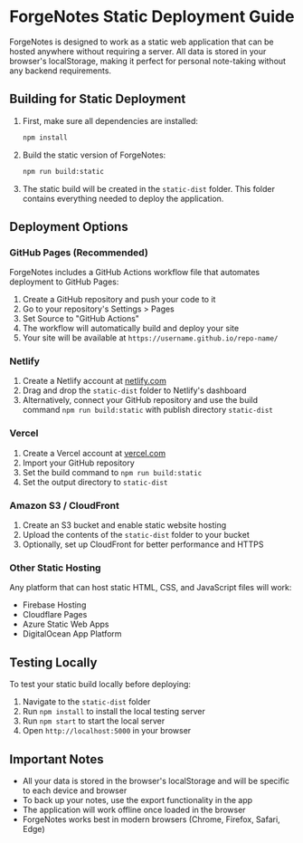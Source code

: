 # ForgeNotes Static Deployment Guide

ForgeNotes is designed to work as a static web application that can be hosted anywhere without requiring a server. All data is stored in your browser's localStorage, making it perfect for personal note-taking without any backend requirements.

## Building for Static Deployment

1. First, make sure all dependencies are installed:
   ```bash
   npm install
   ```

2. Build the static version of ForgeNotes:
   ```bash
   npm run build:static
   ```

3. The static build will be created in the `static-dist` folder. This folder contains everything needed to deploy the application.

## Deployment Options

### GitHub Pages (Recommended)

ForgeNotes includes a GitHub Actions workflow file that automates deployment to GitHub Pages:

1. Create a GitHub repository and push your code to it
2. Go to your repository's Settings > Pages
3. Set Source to "GitHub Actions"
4. The workflow will automatically build and deploy your site
5. Your site will be available at `https://username.github.io/repo-name/`

### Netlify

1. Create a Netlify account at [netlify.com](https://www.netlify.com/)
2. Drag and drop the `static-dist` folder to Netlify's dashboard
3. Alternatively, connect your GitHub repository and use the build command `npm run build:static` with publish directory `static-dist`

### Vercel

1. Create a Vercel account at [vercel.com](https://vercel.com/)
2. Import your GitHub repository
3. Set the build command to `npm run build:static`
4. Set the output directory to `static-dist`

### Amazon S3 / CloudFront

1. Create an S3 bucket and enable static website hosting
2. Upload the contents of the `static-dist` folder to your bucket
3. Optionally, set up CloudFront for better performance and HTTPS

### Other Static Hosting

Any platform that can host static HTML, CSS, and JavaScript files will work:
- Firebase Hosting
- Cloudflare Pages
- Azure Static Web Apps
- DigitalOcean App Platform

## Testing Locally

To test your static build locally before deploying:

1. Navigate to the `static-dist` folder
2. Run `npm install` to install the local testing server
3. Run `npm start` to start the local server
4. Open `http://localhost:5000` in your browser

## Important Notes

- All your data is stored in the browser's localStorage and will be specific to each device and browser
- To back up your notes, use the export functionality in the app
- The application will work offline once loaded in the browser
- ForgeNotes works best in modern browsers (Chrome, Firefox, Safari, Edge)
